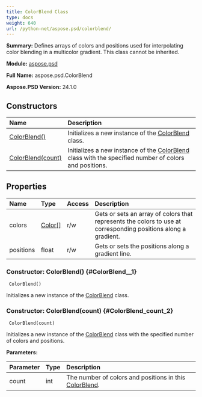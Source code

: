 ```yaml
---
title: ColorBlend Class
type: docs
weight: 640
url: /python-net/aspose.psd/colorblend/
---
```


**Summary:** Defines arrays of colors and positions used for interpolating color blending in a multicolor gradient. This class cannot be inherited.

**Module:** [aspose.psd](/psd/python-net/aspose.psd/)

**Full Name:** aspose.psd.ColorBlend

**Aspose.PSD Version:** 24.1.0

## **Constructors**
| **Name** | **Description** |
| :- | :- |
| [ColorBlend()](#ColorBlend__1) | Initializes a new instance of the [ColorBlend](/psd/python-net/aspose.psd/colorblend/) class. |
| [ColorBlend(count)](#ColorBlend_count_2) | Initializes a new instance of the [ColorBlend](/psd/python-net/aspose.psd/colorblend/) class with the specified number of colors and positions. |
## **Properties**
| **Name** | **Type** | **Access** | **Description** |
| :- | :- | :- | :- |
| colors | [Color[]](/psd/python-net/aspose.psd/color) | r/w | Gets or sets an array of colors that represents the colors to use at corresponding positions along a gradient. |
| positions | float | r/w | Gets or sets the positions along a gradient line. |


### Constructor: ColorBlend() {#ColorBlend__1}


```
 ColorBlend() 
```

Initializes a new instance of the [ColorBlend](/psd/python-net/aspose.psd/colorblend/) class.

### Constructor: ColorBlend(count) {#ColorBlend_count_2}


```
 ColorBlend(count) 
```

Initializes a new instance of the [ColorBlend](/psd/python-net/aspose.psd/colorblend/) class with the specified number of colors and positions.

**Parameters:**

| Parameter | Type | Description |
| :- | :- | :- |
| count | int | The number of colors and positions in this [ColorBlend](/psd/python-net/aspose.psd/colorblend/). |

